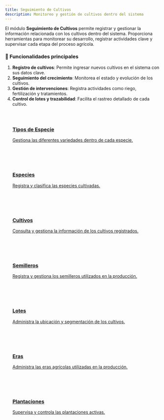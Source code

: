 ```yaml
---
title: Seguimiento de Cultivos
description: Monitoreo y gestión de cultivos dentro del sistema
---
```


<style>
  .card-grid {
    display: grid;
    grid-template-columns: repeat(auto-fit, minmax(250px, 1fr));
    gap: 1.5rem;
    margin: 2rem 0;
  }
  .card {
    border: 1px solid var(--sl-color-gray-4);
    border-radius: 12px;
    padding: 1.5rem;
    transition: all 0.3s ease;
  }
  .card:hover {
    transform: translateY(-5px);
    box-shadow: 0 10px 20px rgba(0,0,0,0.1);
  }
  .card h3 {
    margin-top: 0.5rem;
  }
  .card-icon {
    font-size: 1.5rem;
    margin-bottom: 0.5rem;
  }
</style>

El módulo **Seguimiento de Cultivos** permite registrar y gestionar la información relacionada con los cultivos dentro del sistema. Proporciona herramientas para monitorear su desarrollo, registrar actividades clave y supervisar cada etapa del proceso agrícola.

### 🔹 Funcionalidades principales
1. **Registro de cultivos**: Permite ingresar nuevos cultivos en el sistema con sus datos clave.
2. **Seguimiento del crecimiento**: Monitorea el estado y evolución de los cultivos.
3. **Gestión de intervenciones**: Registra actividades como riego, fertilización y tratamientos.
4. **Control de lotes y trazabilidad**: Facilita el rastreo detallado de cada cultivo.



<div class="card-grid">

  <a href="/seguimiento/tipos-especie" class="card">
    <div class="card-icon"></div>
    <h3>Tipos de Especie</h3>
    <p>Gestiona las diferentes variedades dentro de cada especie.</p>
  </a>


  <a href="/seguimiento/especies" class="card">
    <div class="card-icon"></div>
    <h3>Especies</h3>
    <p>Registra y clasifica las especies cultivadas.</p>
  </a>

  <a href="/seguimiento/cultivos" class="card">
    <div class="card-icon"></div>
    <h3>Cultivos</h3>
    <p>Consulta y gestiona la información de los cultivos registrados.</p>
  </a>


  <a href="/seguimiento/semilleros" class="card">
    <div class="card-icon"></div>
    <h3>Semilleros</h3>
    <p>Registra y gestiona los semilleros utilizados en la producción.</p>
  </a>

  <a href="/seguimiento/lotes" class="card">
    <div class="card-icon"></div>
    <h3>Lotes</h3>
    <p>Administra la ubicación y segmentación de los cultivos.</p>
  </a>

  <a href="/seguimiento/eras" class="card">
    <div class="card-icon"></div>
    <h3>Eras</h3>
    <p>Administra las eras agrícolas utilizadas en la producción.</p>
  </a>

  <a href="/seguimiento/plantaciones" class="card">
    <div class="card-icon"></div>
    <h3>Plantaciones</h3>
    <p>Supervisa y controla las plantaciones activas.</p>
  </a>
</div>
